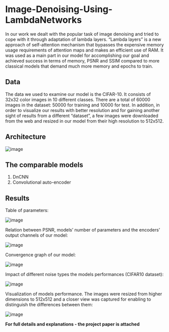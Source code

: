 # Image-Denoising-Using-LambdaNetworks
In our work we dealt with the popular task of image denoising and tried to cope with it through adaptation of lambda layers. “Lambda layers” is a new approach of self-attention mechanism that bypasses the expensive memory usage requirements of attention maps and makes an efficient use of RAM. It was used as a main part in our model for accomplishing our goal and achieved success in terms of memory, PSNR and SSIM compared to more classical models that demand much more memory and epochs to train. 


## **Data**

The data we used to examine our model is the CIFAR-10. It consists of 32x32 color images in 10 different classes. There are a total of 60000 images in the dataset: 50000 for training and 10000 for test. In addition, in order to visualize our results with better resolution and for gaining another sight of results from a different “dataset”, a few images were downloaded from the web and resized in our model from their high resolution to 512x512. 


## **Architecture**

![image](https://user-images.githubusercontent.com/78099481/109872200-c4847e00-7c74-11eb-978f-44bc0ec44af1.png)


## **The comparable models**
1. DnCNN
2. Convolutional auto-encoder

## **Results**
Table of parameters:

![image](https://user-images.githubusercontent.com/78099481/109872994-d3b7fb80-7c75-11eb-90b0-0a7ad6c443a0.png)




Relation between PSNR, models’ number of parameters and the encoders’ output channels of our model:

![image](https://user-images.githubusercontent.com/78099481/109882949-54c9bf80-7c83-11eb-86d0-1c34a9efcfc6.png)




Convergence graph of our model:

![image](https://user-images.githubusercontent.com/78099481/109872711-7754dc00-7c75-11eb-9d36-d528f276599b.png)




Impact of different noise types the models performances (CIFAR10 dataset):

![image](https://user-images.githubusercontent.com/78099481/109872815-9bb0b880-7c75-11eb-8366-39d4cd264ed4.png)




Visualization of models performance. The images were resized from higher dimensions to 512x512 and a closer view was captured for enabling to distinguish the differences between them:

![image](https://user-images.githubusercontent.com/78099481/109872875-aec38880-7c75-11eb-96dc-f27466213d88.png)


**For full details and explanations - the project paper is attached**


